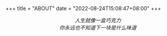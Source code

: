 +++
title = "ABOUT"
date = "2022-08-24T15:08:47+08:00"
+++

<p style="text-align:center">
    <em>
        人生就像一盒巧克力<br>
        你永远也不知道下一块是什么味道
    </em>
</p>
